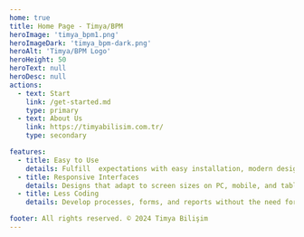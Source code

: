 ```yaml
---
home: true
title: Home Page - Timya/BPM
heroImage: 'timya_bpm1.png'
heroImageDark: 'timya_bpm-dark.png'
heroAlt: 'Timya/BPM Logo'
heroHeight: 50
heroText: null
heroDesc: null
actions:
  - text: Start
    link: /get-started.md
    type: primary
  - text: About Us
    link: https://timyabilisim.com.tr/
    type: secondary

features:
  - title: Easy to Use
    details: Fulfill  expectations with easy installation, modern design, and user-friendly features.
  - title: Responsive Interfaces
    details: Designs that adapt to screen sizes on PC, mobile, and tablets.
  - title: Less Coding 
    details: Develop processes, forms, and reports without the need for any development tools using drag-and-drop features.

footer: All rights reserved. © 2024 Timya Bilişim
---
```

